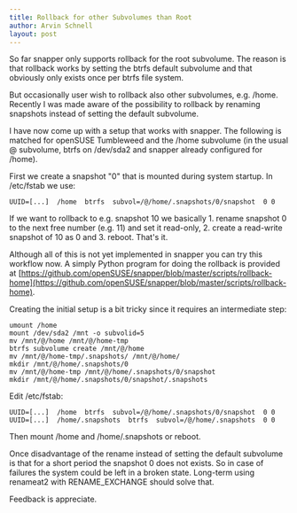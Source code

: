 ```yaml
---
title: Rollback for other Subvolumes than Root
author: Arvin Schnell
layout: post
---
```


So far snapper only supports rollback for the root subvolume. The
reason is that rollback works by setting the btrfs default subvolume
and that obviously only exists once per btrfs file system.

But occasionally user wish to rollback also other subvolumes, e.g.
/home. Recently I was made aware of the possibility to rollback by
renaming snapshots instead of setting the default subvolume.

I have now come up with a setup that works with snapper. The following
is matched for openSUSE Tumbleweed and the /home subvolume (in the
usual @ subvolume, btrfs on /dev/sda2 and snapper already configured
for /home).

First we create a snapshot "0" that is mounted during system
startup. In /etc/fstab we use:

~~~
UUID=[...]  /home  btrfs  subvol=/@/home/.snapshots/0/snapshot  0 0
~~~

If we want to rollback to e.g. snapshot 10 we basically 1. rename
snapshot 0 to the next free number (e.g. 11) and set it read-only,
2. create a read-write snapshot of 10 as 0 and 3. reboot. That's it.

Although all of this is not yet implemented in snapper you can try
this workflow now. A simply Python program for doing the rollback is
provided at
[https://github.com/openSUSE/snapper/blob/master/scripts/rollback-home](https://github.com/openSUSE/snapper/blob/master/scripts/rollback-home).

Creating the initial setup is a bit tricky since it requires an
intermediate step:

~~~
umount /home
mount /dev/sda2 /mnt -o subvolid=5
mv /mnt/@/home /mnt/@/home-tmp
btrfs subvolume create /mnt/@/home
mv /mnt/@/home-tmp/.snapshots/ /mnt/@/home/
mkdir /mnt/@/home/.snapshots/0
mv /mnt/@/home-tmp /mnt/@/home/.snapshots/0/snapshot
mkdir /mnt/@/home/.snapshots/0/snapshot/.snapshots
~~~

Edit /etc/fstab:

~~~
UUID=[...]  /home  btrfs  subvol=/@/home/.snapshots/0/snapshot  0 0
UUID=[...]  /home/.snapshots  btrfs  subvol=/@/home/.snapshots  0 0
~~~

Then mount /home and /home/.snapshots or reboot.

Once disadvantage of the rename instead of setting the default
subvolume is that for a short period the snapshot 0 does not
exists. So in case of failures the system could be left in a broken
state. Long-term using renameat2 with RENAME_EXCHANGE should solve
that.

Feedback is appreciate.
